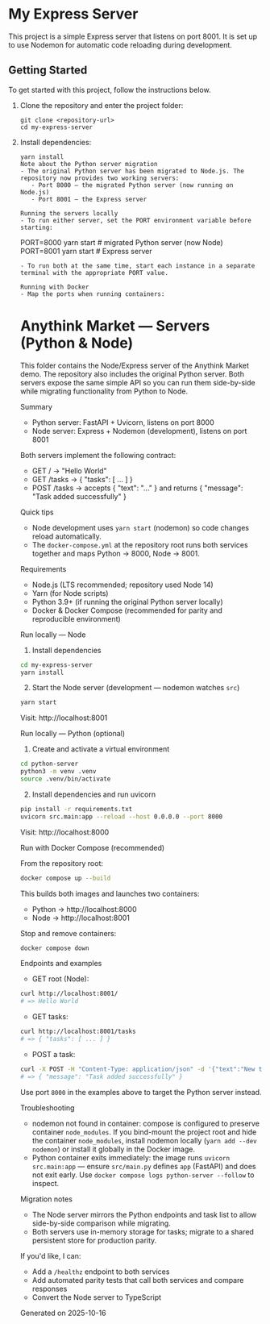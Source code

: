 # My Express Server

This project is a simple Express server that listens on port 8001. It is set up to use Nodemon for automatic code reloading during development.

## Getting Started

To get started with this project, follow the instructions below.

1. Clone the repository and enter the project folder:
   ```
   git clone <repository-url>
   cd my-express-server
   ```

2. Install dependencies:
   ```
   yarn install
   Note about the Python server migration
   - The original Python server has been migrated to Node.js. The repository now provides two working servers:
      - Port 8000 — the migrated Python server (now running on Node.js)
      - Port 8001 — the Express server

   Running the servers locally
   - To run either server, set the PORT environment variable before starting:
      ```
      PORT=8000 yarn start   # migrated Python server (now Node)
      PORT=8001 yarn start   # Express server
      ```
   - To run both at the same time, start each instance in a separate terminal with the appropriate PORT value.

   Running with Docker
   - Map the ports when running containers:
      ```
      # Anythink Market — Servers (Python & Node)

      This folder contains the Node/Express server of the Anythink Market demo. The repository also includes the original Python server. Both servers expose the same simple API so you can run them side-by-side while migrating functionality from Python to Node.

      Summary

      - Python server: FastAPI + Uvicorn, listens on port 8000
      - Node server: Express + Nodemon (development), listens on port 8001

      Both servers implement the following contract:

      - GET / -> "Hello World"
      - GET /tasks -> { "tasks": [ ... ] }
      - POST /tasks -> accepts { "text": "..." } and returns { "message": "Task added successfully" }

      Quick tips

      - Node development uses `yarn start` (nodemon) so code changes reload automatically.
      - The `docker-compose.yml` at the repository root runs both services together and maps Python -> 8000, Node -> 8001.

      Requirements

      - Node.js (LTS recommended; repository used Node 14)
      - Yarn (for Node scripts)
      - Python 3.9+ (if running the original Python server locally)
      - Docker & Docker Compose (recommended for parity and reproducible environment)

      Run locally — Node

      1. Install dependencies

      ```bash
      cd my-express-server
      yarn install
      ```

      2. Start the Node server (development — nodemon watches `src`)

      ```bash
      yarn start
      ```

      Visit: http://localhost:8001

      Run locally — Python (optional)

      1. Create and activate a virtual environment

      ```bash
      cd python-server
      python3 -m venv .venv
      source .venv/bin/activate
      ```

      2. Install dependencies and run uvicorn

      ```bash
      pip install -r requirements.txt
      uvicorn src.main:app --reload --host 0.0.0.0 --port 8000
      ```

      Visit: http://localhost:8000

      Run with Docker Compose (recommended)

      From the repository root:

      ```bash
      docker compose up --build
      ```

      This builds both images and launches two containers:

      - Python -> http://localhost:8000
      - Node -> http://localhost:8001

      Stop and remove containers:

      ```bash
      docker compose down
      ```

      Endpoints and examples

      - GET root (Node):

      ```bash
      curl http://localhost:8001/
      # => Hello World
      ```

      - GET tasks:

      ```bash
      curl http://localhost:8001/tasks
      # => { "tasks": [ ... ] }
      ```

      - POST a task:

      ```bash
      curl -X POST -H "Content-Type: application/json" -d '{"text":"New task"}' http://localhost:8001/tasks
      # => { "message": "Task added successfully" }
      ```

      Use port `8000` in the examples above to target the Python server instead.

      Troubleshooting

      - nodemon not found in container: compose is configured to preserve container `node_modules`. If you bind-mount the project root and hide the container `node_modules`, install nodemon locally (`yarn add --dev nodemon`) or install it globally in the Docker image.
      - Python container exits immediately: the image runs `uvicorn src.main:app` — ensure `src/main.py` defines `app` (FastAPI) and does not exit early. Use `docker compose logs python-server --follow` to inspect.

      Migration notes

      - The Node server mirrors the Python endpoints and task list to allow side-by-side comparison while migrating.
      - Both servers use in-memory storage for tasks; migrate to a shared persistent store for production parity.

      If you'd like, I can:

      - Add a `/healthz` endpoint to both services
      - Add automated parity tests that call both services and compare responses
      - Convert the Node server to TypeScript

      Generated on 2025-10-16
